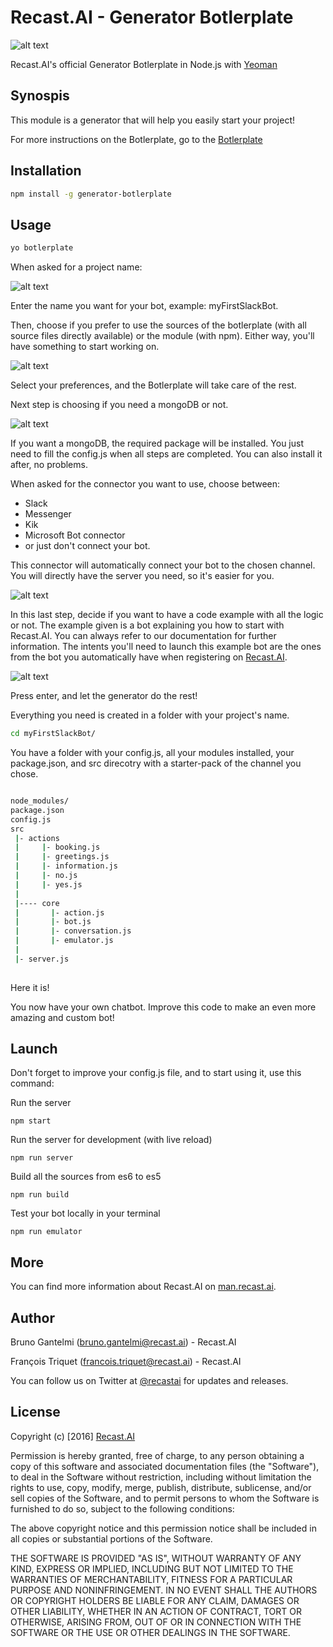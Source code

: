 # Recast.AI - Generator Botlerplate

[logo]: https://raw.githubusercontent.com/RecastAI/generator-botlerplate/master/generators/app/ressources/logo-inline.png "Recast.AI"

![alt text][logo]

Recast.AI's official Generator Botlerplate in Node.js with [Yeoman](https://yeoman.io)

## Synospis

This module is a generator that will help you easily start your project!


For more instructions on the Botlerplate, go to the [Botlerplate](https://github.com/RecastAI/botlerplate)

## Installation

```bash
npm install -g generator-botlerplate
```
## Usage

```bash
yo botlerplate
```

When asked for a project name:

[logo2]: https://raw.githubusercontent.com/RecastAI/generator-botlerplate/features/prompt/generators/app/ressources/name.png "Recast.AI"

![alt text][logo2]

Enter the name you want for your bot, example: myFirstSlackBot.



Then, choose if you prefer to use the sources of the botlerplate (with all source files directly available)
or the module (with npm). Either way, you'll have something to start working on. 

[logo3]: https://raw.githubusercontent.com/RecastAI/generator-botlerplate/features/prompt/generators/app/ressources/source.png "Recast.AI"

![alt text][logo3]

Select your preferences, and the Botlerplate will take care of the rest.



Next step is choosing if you need a mongoDB or not.

[logo4]: https://raw.githubusercontent.com/RecastAI/generator-botlerplate/features/prompt/generators/app/ressources/mongo.png "Recast.AI"

![alt text][logo4]

If you want a mongoDB, the required package will be installed. You just need to fill the config.js when all steps are completed. You can also install it after, no problems.



When asked for the connector you want to use, choose between:
* Slack
* Messenger
* Kik
* Microsoft Bot connector
* or just don't connect your bot.

This connector will automatically connect your bot to the chosen channel. You will directly have the server you need, so it's easier for you.

[logo5]: https://raw.githubusercontent.com/RecastAI/generator-botlerplate/features/prompt/generators/app/ressources/connector.png "Recast.AI"

![alt text][logo5]


In this last step, decide if you want to have a code example with all the logic or not. The example given is a bot explaining you how to start with Recast.AI.
You can always refer to our documentation for further information.
The intents you'll need to launch this example bot are the ones from the bot you automatically have when registering on [Recast.AI](https://recast.ai).


[logo6]: https://raw.githubusercontent.com/RecastAI/generator-botlerplate/features/prompt/generators/app/ressources/example.png "Recast.AI"

![alt text][logo6]

Press enter, and let the generator do the rest! 

Everything you need is created in a folder with your project's name.


```bash
cd myFirstSlackBot/
```

You have a folder with your config.js, all your modules installed, your package.json, and src direcotry with a starter-pack of the channel you chose.

```bash

node_modules/
package.json
config.js
src
 |- actions
 |     |- booking.js
 |     |- greetings.js
 |     |- information.js
 |     |- no.js
 |     |- yes.js
 |
 |---- core
 |       |- action.js
 |       |- bot.js
 |       |- conversation.js
 |       |- emulator.js
 |
 |- server.js
    
```


Here it is!

You now have your own chatbot. Improve this code to make an even more amazing and custom bot!


## Launch

Don't forget to improve your config.js file, and to start using it, use this command:

Run the server

`npm start`

Run the server for development (with live reload)

`npm run server`

Build all the sources from es6 to es5

`npm run build`

Test your bot locally in your terminal

`npm run emulator`


## More

You can find more information about Recast.AI on [man.recast.ai](https://man.recast.ai).

## Author

Bruno Gantelmi (bruno.gantelmi@recast.ai) - Recast.AI

François Triquet (francois.triquet@recast.ai) - Recast.AI

You can follow us on Twitter at [@recastai](https://twitter.com/recastai) for updates and releases.

## License

Copyright (c) [2016] [Recast.AI](https://recast.ai)

Permission is hereby granted, free of charge, to any person obtaining a copy
of this software and associated documentation files (the "Software"), to deal
in the Software without restriction, including without limitation the rights
to use, copy, modify, merge, publish, distribute, sublicense, and/or sell
copies of the Software, and to permit persons to whom the Software is
furnished to do so, subject to the following conditions:

The above copyright notice and this permission notice shall be included in all
copies or substantial portions of the Software.

THE SOFTWARE IS PROVIDED "AS IS", WITHOUT WARRANTY OF ANY KIND, EXPRESS OR
IMPLIED, INCLUDING BUT NOT LIMITED TO THE WARRANTIES OF MERCHANTABILITY,
FITNESS FOR A PARTICULAR PURPOSE AND NONINFRINGEMENT. IN NO EVENT SHALL THE
AUTHORS OR COPYRIGHT HOLDERS BE LIABLE FOR ANY CLAIM, DAMAGES OR OTHER
LIABILITY, WHETHER IN AN ACTION OF CONTRACT, TORT OR OTHERWISE, ARISING FROM,
OUT OF OR IN CONNECTION WITH THE SOFTWARE OR THE USE OR OTHER DEALINGS IN THE
SOFTWARE.
